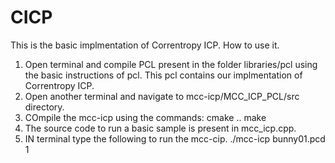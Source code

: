 # CICP
This is the basic implmentation of Correntropy ICP.
How to use it.

1) Open terminal and compile PCL present in the folder libraries/pcl using the basic instructions of pcl. This pcl contains our implmentation of Correntropy ICP.
2) Open another terminal and navigate to mcc-icp/MCC_ICP_PCL/src directory.
3) COmpile the mcc-icp using the commands:
      cmake ..
      make 
4) The source code to run a basic sample is present in mcc_icp.cpp.
5) IN terminal type the following to run the mcc-cip.
       ./mcc-icp bunny01.pcd 1
       

